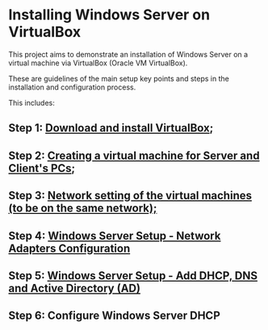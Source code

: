 # Installing Windows Server on VirtualBox

This project aims to demonstrate an installation of Windows Server on a virtual machine via VirtualBox (Oracle VM VirtualBox).

These are guidelines of the main setup key points and steps in the installation and configuration process.



This includes:

## Step 1: [Download and install VirtualBox](https://github.com/tbachvarova/Installing-Windows-Server-on-VirtualBox/blob/main/step_01.md);
## Step 2: [Creating a virtual machine for Server and Client's PCs](https://github.com/tbachvarova/Installing-Windows-Server-on-VirtualBox/blob/main/step_02.md);
## Step 3: [Network setting of the virtual machines (to be on the same network);](https://github.com/tbachvarova/Installing-Windows-Server-on-VirtualBox/blob/main/virtualboxWindowsServerAndPCInSameNetwork.md)
## Step 4: [Windows Server Setup - Network Adapters Configuration](https://github.com/tbachvarova/Installing-Windows-Server-on-VirtualBox/blob/main/winServerNetworkAdaptConf.md)

## Step 5: [Windows Server Setup - Add DHCP, DNS and Active Directory (AD)](https://github.com/tbachvarova/Installing-Windows-Server-on-VirtualBox/blob/main/winServerNetworkAdaptConf.md)

## Step 6: Configure Windows Server DHCP
